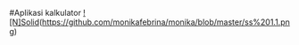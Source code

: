 #Aplikasi kalkulator
[![N]Solid](https://github.com/monikafebrina/monika/blob/master/ss%201.1.png)(https://github.com/monikafebrina/monika/blob/master/ss%201.1.png)

